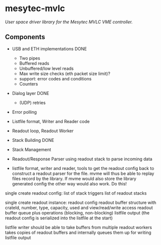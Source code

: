 # mesytec-mvlc

*User space driver library for the Mesytec MVLC VME controller.*

## Components

* USB and ETH implementations DONE
  - Two pipes
  - Buffered reads
  - Unbuffered/low level reads
  - Max write size checks (eth packet size limit)?
  - support: error codes and conditions
  - Counters

* Dialog layer DONE
  - (UDP) retries
* Error polling
* Listfile format, Writer and Reader code
* Readout loop, Readout Worker
* Stack Building DONE
* Stack Management
* Readout/Response Parser using readout stack to parse incoming data
* listfile format, writer and reader, tools to get the readout config back to
  construct a readout parser for the file.
  mvme will thus be able to replay files record by the library.
  If mvme would also store the library generated config the other way would
  also work. Do this!

single create readout config:
  list of stack triggers
  list of readout stacks

single create readout instance:
  readout config
  readout buffer structure with crateId, number, type, capacity, used and view/read/write access
  readout buffer queue plus operations (blocking, non-blocking)
  listfile output (the readout config is serialized into the listfile at the start)

listfile writer
  should be able to take buffers from multiple readout workers
  takes copies of readout buffers and internally queues them up for writing
  listfile output
